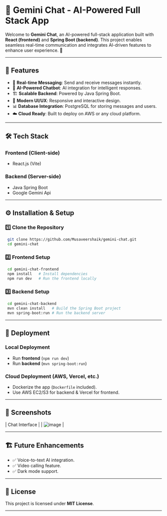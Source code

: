 # 🌟 Gemini Chat - AI-Powered Full Stack App

Welcome to **Gemini Chat**, an AI-powered full-stack application built with **React (frontend)** and **Spring Boot (backend)**. This project enables seamless real-time communication and integrates AI-driven features to enhance user experience. 🚀

---

## 📌 Features
- 📝 **Real-time Messaging**: Send and receive messages instantly.
- 🤖 **AI-Powered Chatbot**: AI integration for intelligent responses.
- 🏗️ **Scalable Backend**: Powered by Java Spring Boot.
- 🎨 **Modern UI/UX**: Responsive and interactive design.
- 📊 **Database Integration**: PostgreSQL for storing messages and users.
- ☁️ **Cloud Ready**: Built to deploy on AWS or any cloud platform.

---

## 🛠️ Tech Stack
### **Frontend** (Client-side)
- React.js (Vite)

### **Backend** (Server-side)
- Java Spring Boot
- Google Gemini Api

---

## ⚙️ Installation & Setup

### **1️⃣ Clone the Repository**
```bash
 git clone https://github.com/Musaveershaik/gemini-chat.git
 cd gemini-chat
```

### **2️⃣ Frontend Setup**
```bash
 cd gemini-chat-frontend
 npm install   # Install dependencies
 npm run dev   # Run the frontend locally
```

### **3️⃣ Backend Setup**
```bash
 cd gemini-chat-backend
 mvn clean install   # Build the Spring Boot project
 mvn spring-boot:run # Run the backend server
```

---

## 🚀 Deployment
### **Local Deployment**
- Run **frontend** (`npm run dev`)
- Run **backend** (`mvn spring-boot:run`)

### **Cloud Deployment** (AWS, Vercel, etc.)
- Dockerize the app (`Dockerfile` included).
- Use AWS EC2/S3 for backend & Vercel for frontend.

---

## 📸 Screenshots
| Chat Interface |
| ![image](https://github.com/user-attachments/assets/ae6e95be-6102-451d-b12e-c9fe63c8838c)
 |


---

## 🏗️ Future Enhancements
- ✅ Voice-to-text AI integration.
- ✅ Video calling feature.
- ✅ Dark mode support.

---

## 📜 License
This project is licensed under **MIT License**.

---
